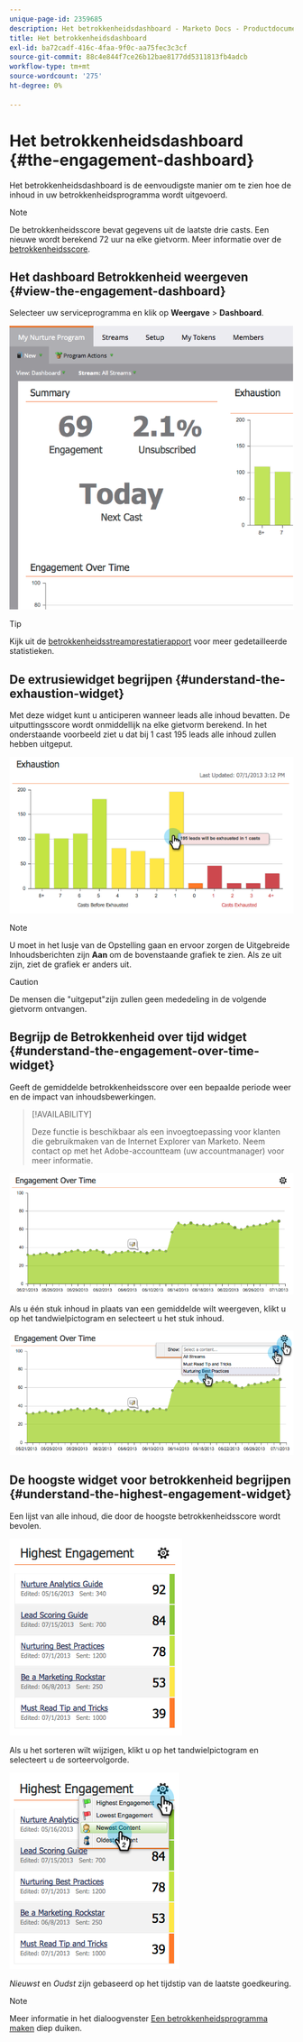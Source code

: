 ```yaml
---
unique-page-id: 2359685
description: Het betrokkenheidsdashboard - Marketo Docs - Productdocumentatie
title: Het betrokkenheidsdashboard
exl-id: ba72cadf-416c-4faa-9f0c-aa75fec3c3cf
source-git-commit: 88c4e844f7ce26b12bae8177dd5311813fb4adcb
workflow-type: tm+mt
source-wordcount: '275'
ht-degree: 0%

---
```


# Het betrokkenheidsdashboard {#the-engagement-dashboard}

Het betrokkenheidsdashboard is de eenvoudigste manier om te zien hoe de inhoud in uw betrokkenheidsprogramma wordt uitgevoerd.

>[!NOTE]
>
>De betrokkenheidsscore bevat gegevens uit de laatste drie casts. Een nieuwe wordt berekend 72 uur na elke gietvorm. Meer informatie over de [betrokkenheidsscore](/help/marketo/product-docs/email-marketing/drip-nurturing/reports-and-notifications/understanding-the-engagement-score.md).

## Het dashboard Betrokkenheid weergeven {#view-the-engagement-dashboard}

Selecteer uw serviceprogramma en klik op **Weergave** > **Dashboard**.

![](assets/image2014-9-15-16-3a42-3a41.png)

>[!TIP]
>
>Kijk uit de [betrokkenheidsstreamprestatierapport](/help/marketo/product-docs/email-marketing/drip-nurturing/reports-and-notifications/engagement-stream-performance-report.md) voor meer gedetailleerde statistieken.

## De extrusiewidget begrijpen {#understand-the-exhaustion-widget}

Met deze widget kunt u anticiperen wanneer leads alle inhoud bevatten. De uitputtingsscore wordt onmiddellijk na elke gietvorm berekend. In het onderstaande voorbeeld ziet u dat bij 1 cast 195 leads alle inhoud zullen hebben uitgeput.

![](assets/image2014-9-15-16-3a45-3a10.png)

>[!NOTE]
>
>U moet in het lusje van de Opstelling gaan en ervoor zorgen de Uitgebreide Inhoudsberichten zijn **Aan** om de bovenstaande grafiek te zien. Als ze uit zijn, ziet de grafiek er anders uit.

>[!CAUTION]
>
>De mensen die &quot;uitgeput&quot;zijn zullen geen mededeling in de volgende gietvorm ontvangen.

## Begrijp de Betrokkenheid over tijd widget {#understand-the-engagement-over-time-widget}

Geeft de gemiddelde betrokkenheidsscore over een bepaalde periode weer en de impact van inhoudsbewerkingen.

>[!AVAILABILITY]
>
>Deze functie is beschikbaar als een invoegtoepassing voor klanten die gebruikmaken van de Internet Explorer van Marketo. Neem contact op met het Adobe-accountteam (uw accountmanager) voor meer informatie.

![](assets/image2014-9-15-16-3a45-3a50.png)

Als u één stuk inhoud in plaats van een gemiddelde wilt weergeven, klikt u op het tandwielpictogram en selecteert u het stuk inhoud.

![](assets/image2014-9-15-16-3a46-3a45.png)

## De hoogste widget voor betrokkenheid begrijpen {#understand-the-highest-engagement-widget}

Een lijst van alle inhoud, die door de hoogste betrokkenheidsscore wordt bevolen.

![](assets/image2014-9-15-16-3a46-3a54.png)

Als u het sorteren wilt wijzigen, klikt u op het tandwielpictogram en selecteert u de sorteervolgorde.

![](assets/image2014-9-15-16-3a46-3a58.png)

_Nieuwst_ en _Oudst_ zijn gebaseerd op het tijdstip van de laatste goedkeuring.

>[!NOTE]
>
>Meer informatie in het dialoogvenster [Een betrokkenheidsprogramma maken](/help/marketo/product-docs/email-marketing/drip-nurturing/creating-an-engagement-program/create-an-engagement-program.md) diep duiken.
